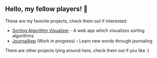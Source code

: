 <h2>Hello, my fellow players! 👋</h2>
<p>These are my favorite projects, check them out if interested:</p>
<ul>
  <li><a href="https://exismyssav.netlify.app/">Sorting Algorithm Visualizer</a> - A web app which visualizes sorting algorithms</li>
  <li><a href="">JournalApp</a> (Work in progress) - Learn new words through journaling</li>
</ul>

<p>There are other projects lying around here, check them out if you like :)</p>
